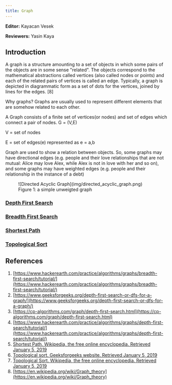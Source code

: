 ```yaml
---
title: Graph
---
```


**Editor:** Kayacan Vesek

**Reviewers:** Yasin Kaya

## Introduction

A graph is a structure amounting to a set of objects in which some pairs of the objects are in some sense "related". The objects correspond to the mathematical abstractions called vertices (also called nodes or points) and each of the related pairs of vertices is called an edge. Typically, a graph is depicted in diagrammatic form as a set of dots for the vertices, joined by lines for the edges. [8]

Why graphs? Graphs are usually used to represent different elements that are somehow related to each other.

A Graph consists of a finite set of vertices(or nodes) and set of edges which connect a pair of nodes. G = (V,E)

V = set of nodes

E = set of edges(e) represented as e = a,b

Graph are used to show a relation between objects. So, some graphs may have directional edges (e.g. people and their love relationships that are not mutual: Alice may love Alex, while Alex is not in love with her and so on), and some graphs may have weighted edges (e.g. people and their relationship in the instance of a debt)

<figure markdown="span">
![Directed Acyclic Graph](img/directed_acyclic_graph.png)
<figcaption>Figure 1: a simple unweigted graph</figcaption>
</figure>

### [Depth First Search](depth-first-search.md)
### [Breadth First Search](breadth-first-search.md)
### [Shortest Path](shortest-path.md)
### [Topological Sort](topological-sort.md)

## References

1. [https://www.hackerearth.com/practice/algorithms/graphs/breadth-first-search/tutorial/](https://www.hackerearth.com/practice/algorithms/graphs/breadth-first-search/tutorial/)
2. [https://www.geeksforgeeks.org/depth-first-search-or-dfs-for-a-graph/](https://www.geeksforgeeks.org/depth-first-search-or-dfs-for-a-graph/)
3. [https://cp-algorithms.com/graph/depth-first-search.html](https://cp-algorithms.com/graph/depth-first-search.html)
4. [https://www.hackerearth.com/practice/algorithms/graphs/depth-first-search/tutorial/](https://www.hackerearth.com/practice/algorithms/graphs/depth-first-search/tutorial/)
5. [Shortest Path. Wikipedia, the free online encyclopedia. Retrieved January 5, 2019](https://www.wikiwand.com/en/articles/Shortest_path_problem)
6. [Topological sort. Geeksforgeeks website. Retrieved January 5, 2019](https://www.geeksforgeeks.org/topological-sorting/)
7. [Topological Sort. Wikipedia, the free online encyclopedia. Retrieved January 5, 2019](https://en.wikipedia.org/wiki/Topological_sorting)
8. [https://en.wikipedia.org/wiki/Graph_theory](https://en.wikipedia.org/wiki/Graph_theory)